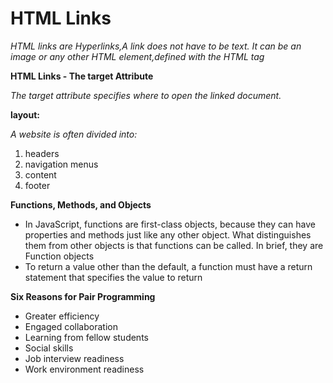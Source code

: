 # HTML Links


*HTML links are Hyperlinks,A link does not have to be text. It can be an image or any other HTML element,defined with the HTML <a> tag*

**HTML Links - The target Attribute**

*The target attribute specifies where to open the linked document.*

**layout:**

*A website is often divided into:*

1. headers
2. navigation menus
3. content 
4. footer

**Functions, Methods, and Objects**

- In JavaScript, functions are first-class objects, because they can have properties and methods just like any other object. What distinguishes them from other objects is that functions can be called. In brief, they are Function objects
- To return a value other than the default, a function must have a return statement that specifies the value to return 

**Six Reasons for Pair Programming**

- Greater efficiency
- Engaged collaboration
- Learning from fellow students
- Social skills
- Job interview readiness
- Work environment readiness
